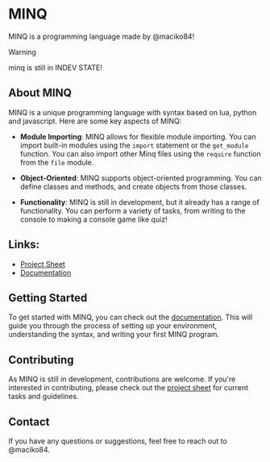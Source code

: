 # MINQ
MINQ is a programming language made by @maciko84!
> [!WARNING]
> minq is still in INDEV STATE!

## About MINQ
MINQ is a unique programming language with syntax based on lua, python and javascript. Here are some key aspects of MINQ:

- **Module Importing**: MINQ allows for flexible module importing. You can import built-in modules using the `import` statement or the `get_module` function. You can also import other Minq files using the `require` function from the `file` module.

- **Object-Oriented**: MINQ supports object-oriented programming. You can define classes and methods, and create objects from those classes.

- **Functionality**: MINQ is still in development, but it already has a range of functionality. You can perform a variety of tasks, from writing to the console to making a console game like quiz!

## Links:
* [Project Sheet](https://github.com/users/Maciko84/projects/1)
* [Documentation](docs/index.md)

## Getting Started
To get started with MINQ, you can check out the [documentation](docs/index.md). This will guide you through the process of setting up your environment, understanding the syntax, and writing your first MINQ program.

## Contributing
As MINQ is still in development, contributions are welcome. If you're interested in contributing, please check out the [project sheet](https://github.com/users/Maciko84/projects/1) for current tasks and guidelines.

## Contact
If you have any questions or suggestions, feel free to reach out to @maciko84.